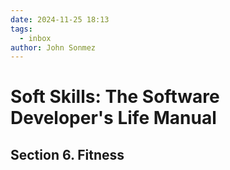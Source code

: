 ```yaml
---
date: 2024-11-25 18:13
tags:
  - inbox
author: John Sonmez
---
```


# Soft Skills: The Software Developer's Life Manual

## Section 6. Fitness


